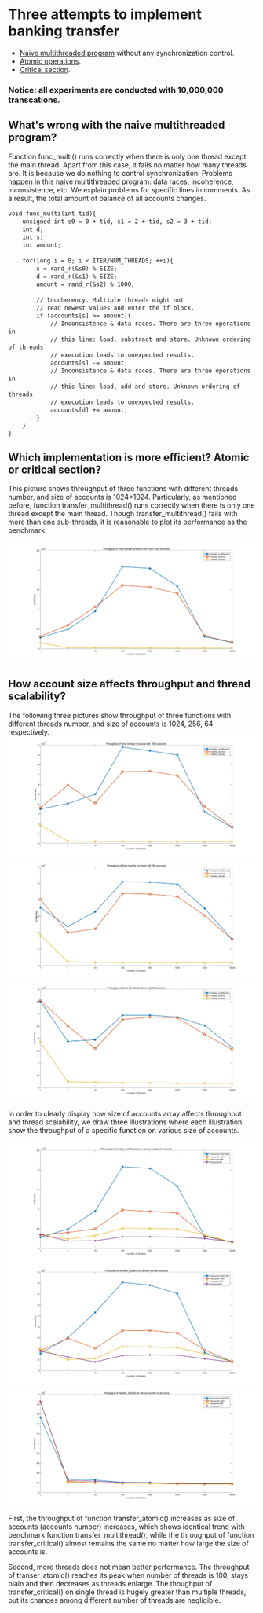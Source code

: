 # Three attempts to implement banking transfer
- [Naive multithreaded program](https://github.com/WangSiman-Carol/ParallelismMaster-ZerotoOne/blob/master/Old-school-problem/multithread.cpp) without any synchronization control.
- [Atomic operations](https://github.com/WangSiman-Carol/ParallelismMaster-ZerotoOne/blob/master/Old-school-problem/atomic.cpp).
- [Critical section](https://github.com/WangSiman-Carol/ParallelismMaster-ZerotoOne/blob/master/Old-school-problem/critical_section.cpp).

### Notice: all experiments are conducted with 10,000,000 transcations.

## What's wrong with the naive multithreaded program?
Function func_multi() runs correctly when there is only one thread except the main thread. Apart from this case, it fails no matter how many threads are. It is because we do nothing to control synchronization. Problems happen in this naive multithreaded program: data races, incoherence, inconsistence, etc. We explain problems for specific lines in comments. As a result, the total amount of balance of all accounts changes.


```
void func_multi(int tid){
    unsigned int s0 = 0 + tid, s1 = 2 + tid, s2 = 3 + tid;
    int d;
    int s;
    int amount;

    for(long i = 0; i < ITER/NUM_THREADS; ++i){
        s = rand_r(&s0) % SIZE;
        d = rand_r(&s1) % SIZE;
        amount = rand_r(&s2) % 1000;

        // Incoherency. Multiple threads might not 
        // read newest values and enter the if block.
        if (accounts[s] >= amount){ 
            // Inconsistence & data races. There are three operations in 
            // this line: load, substract and store. Unknown ordering of threads 
            // execution leads to unexpected results.  
            accounts[s] -= amount;
            // Inconsistence & data races. There are three operations in 
            // this line: load, add and store. Unknown ordering of threads 
            // execution leads to unexpected results.
            accounts[d] += amount;    
        }        
    }
}
```


## Which implementation is more efficient? Atomic or critical section?
This picture shows throughput of three functions with different threads number, and size of accounts is 1024*1024. Particularly, as mentioned before, function transfer_multithread() runs correctly when there is only one thread except the main thread. Though transfer_multithread() fails with more than one sub-threads, it is reasonable to plot its performance as the benchmark.

![](./charts/10241024.jpg)


## How account size affects throughput and thread scalability?
The following three pictures show throughput of three functions with different threads number, and size of accounts is 1024, 256, 64 respectively.
![](./charts/1024.jpg)
![](./charts/256.jpg)
![](./charts/64.jpg)


In order to clearly display how size of accounts array affects throughput and thread scalability, we draw three illustrations where each illustration show the throughput of a specific function on various size of accounts.

![](./charts/multi.jpg)
![](./charts/atomic.jpg)
![](./charts/critical.jpg)

First, the throughput of function transfer_atomic() increases as size of accounts (accounts number) increases, which shows identical trend with benchmark function transfer_multithread(), while the throughput of function transfer_critical() almost remains the same no matter how large the size of accounts is.

Second, more threads does not mean better performance. The throughput of transer_atomic() reaches its peak when number of threads is 100, stays plain and then decreases as threads enlarge. The thoughput of transfer_critical() on single thread is hugely greater than multiple threads, but its changes among different number of threads are negligible.
